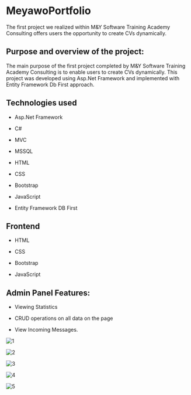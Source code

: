 # MeyawoPortfolio
The first project we realized within M&Y Software Training Academy Consulting offers users the opportunity to create CVs dynamically.

## Purpose and overview of the project:

The main purpose of the first project completed by M&Y Software Training Academy Consulting is to enable users to create CVs dynamically. This project was developed using Asp.Net Framework and implemented with Entity Framework Db First approach.

## Technologies used

+ Asp.Net Framework

+ C#

+ MVC

+ MSSQL

+ HTML

+ CSS

+ Bootstrap

+ JavaScript

+ Entity Framework DB First

## Frontend

+ HTML

+ CSS

+ Bootstrap

+ JavaScript

## Admin Panel Features:

+ Viewing Statistics

+ CRUD operations on all data on the page

+ View Incoming Messages.

![1](https://github.com/TunahanC/MeyawoPortfolio/assets/121380471/a0ee22ca-6bfd-4ef5-b0ec-f725b5de22be)

![2](https://github.com/TunahanC/MeyawoPortfolio/assets/121380471/3ddda7ba-cb06-4115-b061-c63e125a7f88)

![3](https://github.com/TunahanC/MeyawoPortfolio/assets/121380471/b26f2a38-b123-42c1-b92d-3d1d9cf91b98)

![4](https://github.com/TunahanC/MeyawoPortfolio/assets/121380471/19f377c4-1d05-4841-8c09-6ca389d0b321)

![5](https://github.com/TunahanC/MeyawoPortfolio/assets/121380471/1214ed88-e4b1-450d-a32c-58d485b02fb7)
